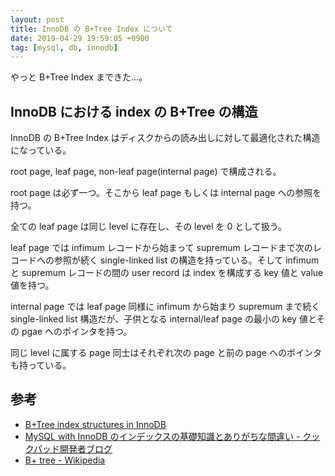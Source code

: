 ```yaml
---
layout: post
title: InnoDB の B+Tree Index について
date: 2019-04-29 19:59:05 +0900
tag: [mysql, db, innodb]
---
```


やっと B+Tree Index まできた...。

## InnoDB における index の B+Tree の構造

InnoDB の B+Tree Index はディスクからの読み出しに対して最適化された構造になっている。

root page, leaf page, non-leaf page(internal page) で構成される。

root page は必ず一つ。そこから leaf page もしくは internal page への参照を持つ。

全ての leaf page は同じ level に存在し、その level を 0 として扱う。

leaf page では infimum レコードから始まって supremum レコードまで次のレコードへの参照が続く single-linked list の構造を持っている。そして infimum と supremum レコードの間の user record は index を構成する key 値と value 値を持つ。

internal page では leaf page 同様に infimum から始まり supremum まで続く single-linked list 構造だが、子供となる internal/leaf page の最小の key 値とその pgae へのポインタを持つ。

同じ level に属する page 同士はそれぞれ次の page と前の page へのポインタも持っている。

## 参考

- [B+Tree index structures in InnoDB](https://blog.jcole.us/2013/01/10/btree-index-structures-in-innodb/)
- [MySQL with InnoDB のインデックスの基礎知識とありがちな間違い - クックパッド開発者ブログ](https://techlife.cookpad.com/entry/2017/04/18/092524)
- [B+ tree - Wikipedia](https://en.wikipedia.org/wiki/B%2B_tree)

